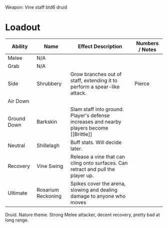 Weapon: Vine staff
btd6 druid
# Loadout

| Ability     | Name               | Effect Description                                                                        | Numbers / Notes |
| ----------- | ------------------ | ----------------------------------------------------------------------------------------- | --------------- |
| Melee       | N/A                |                                                                                           |                 |
| Grab        | N/A                |                                                                                           |                 |
| Side        | Shrubbery          | Grow branches out of staff, extending it to perform a spear-like attack.                  | Pierce          |
| Air Down    |                    |                                                                                           |                 |
| Ground Down | Barkskin           | Slam staff into ground.  Player's defense increases and nearby players become [[Brittle]] |                 |
| Neutral     | Shillelagh         | Buff stats. Will decide later.                                                            |                 |
| Recovery    | Vine Swing         | Release a vine that can cling onto surfaces.  Can retract and pull the player up.         |                 |
| Ultimate    | Rosarium Reckoning | Spikes cover the arena, slowing and dealing damage to anyone who moves                    |                 |
Druid. Nature theme. Strong Melee attacker, decent recovery, pretty bad at long range.